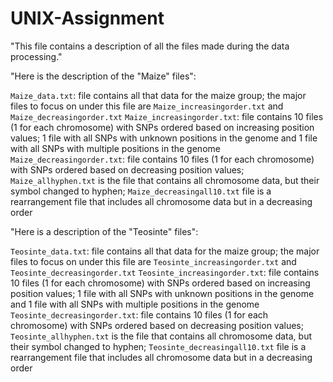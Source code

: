 # UNIX-Assignment

"This file contains a description of all the files made during the data processing."

"Here is the description of the "Maize" files":

`Maize_data.txt`: file contains all that data for the maize group; the major files to focus on under this file are `Maize_increasingorder.txt` and `Maize_decreasingorder.txt`
`Maize_increasingorder.txt`: file contains 10 files (1 for each chromosome) with SNPs ordered based on increasing position values; 1 file with all SNPs with unknown positions in the genome and 1 file with all SNPs with multiple positions in the genome
`Maize_decreasingorder.txt`: file contains 10 files (1 for each chromosome) with SNPs ordered based on decreasing position values; `Maize_allhyphen.txt` is the file that contains all chromosome data, but their symbol changed to hyphen; `Maize_decreasingall10.txt` file is a rearrangement file that includes all chromosome data but in a decreasing order

"Here is a description of the "Teosinte" files":

`Teosinte_data.txt`: file contains all that data for the maize group; the major files to focus on under this file are `Teosinte_increasingorder.txt` and `Teosinte_decreasingorder.txt`
`Teosinte_increasingorder.txt`: file contains 10 files (1 for each chromosome) with SNPs ordered based on increasing position values; 1 file with all SNPs with unknown positions in the genome and 1 file with all SNPs with multiple positions in the genome
`Teosinte_decreasingorder.txt`: file contains 10 files (1 for each chromosome) with SNPs ordered based on decreasing position values; `Teosinte_allhyphen.txt` is the file that contains all chromosome data, but their symbol changed to hyphen; `Teosinte_decreasingall10.txt` file is a rearrangement file that includes all chromosome data but in a decreasing order
